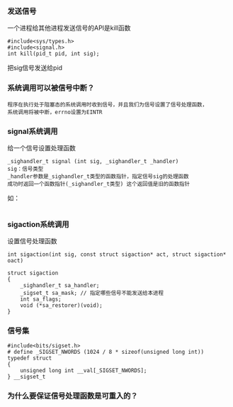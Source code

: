 ### 发送信号
一个进程给其他进程发送信号的API是kill函数
```
#include<sys/types.h>
#include<signal.h>
int kill(pid_t pid, int sig);
```
把sig信号发送给pid

### 系统调用可以被信号中断？
```
程序在执行处于阻塞态的系统调用时收到信号，并且我们为信号设置了信号处理函数，
系统调用将被中断，errno设置为EINTR
```

### signal系统调用
给一个信号设置处理函数
```
_sighandler_t signal (int sig, _sighandler_t _handler)
sig：信号类型
_handler参数是_sighandler_t类型的函数指针，指定信号sig的处理函数
成功时返回一个函数指针(_sighandler_t类型) 这个返回值是旧的函数指针
```
如：
```

```

### sigaction系统调用
设置信号处理函数
```
int sigaction(int sig, const struct sigaction* act, struct sigaction* oact)

struct sigaction
{
    _sighandler_t sa_handler;
    _sigset_t sa_mask; // 指定哪些信号不能发送给本进程
    int sa_flags;
    void (*sa_restorer)(void);
}
```

### 信号集
```
#include<bits/sigset.h>
# define _SIGSET_NWORDS (1024 / 8 * sizeof(unsigned long int))
typedef struct
{
    unsigned long int __val[_SIGSET_NWORDS];
} __sigset_t
```

### 为什么要保证信号处理函数是可重入的？
```

```
